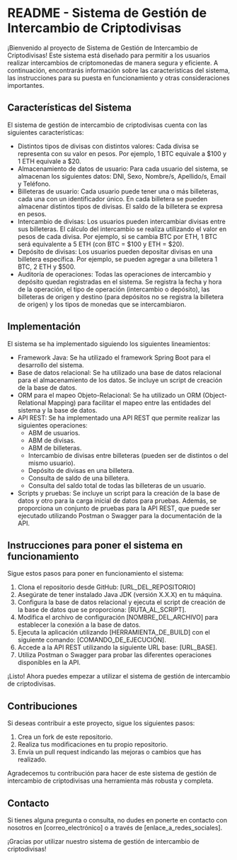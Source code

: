 # README - Sistema de Gestión de Intercambio de Criptodivisas

¡Bienvenido al proyecto de Sistema de Gestión de Intercambio de Criptodivisas! Este sistema está diseñado para permitir a los usuarios realizar intercambios de criptomonedas de manera segura y eficiente. A continuación, encontrarás información sobre las características del sistema, las instrucciones para su puesta en funcionamiento y otras consideraciones importantes.

## Características del Sistema

El sistema de gestión de intercambio de criptodivisas cuenta con las siguientes características:

- Distintos tipos de divisas con distintos valores: Cada divisa se representa con su valor en pesos. Por ejemplo, 1 BTC equivale a $100 y 1 ETH equivale a $20.
- Almacenamiento de datos de usuario: Para cada usuario del sistema, se almacenan los siguientes datos: DNI, Sexo, Nombre/s, Apellido/s, Email y Teléfono.
- Billeteras de usuario: Cada usuario puede tener una o más billeteras, cada una con un identificador único. En cada billetera se pueden almacenar distintos tipos de divisas. El saldo de la billetera se expresa en pesos.
- Intercambio de divisas: Los usuarios pueden intercambiar divisas entre sus billeteras. El cálculo del intercambio se realiza utilizando el valor en pesos de cada divisa. Por ejemplo, si se cambia BTC por ETH, 1 BTC será equivalente a 5 ETH (con BTC = $100 y ETH = $20).
- Depósito de divisas: Los usuarios pueden depositar divisas en una billetera específica. Por ejemplo, se pueden agregar a una billetera 1 BTC, 2 ETH y $500.
- Auditoría de operaciones: Todas las operaciones de intercambio y depósito quedan registradas en el sistema. Se registra la fecha y hora de la operación, el tipo de operación (intercambio o depósito), las billeteras de origen y destino (para depósitos no se registra la billetera de origen) y los tipos de monedas que se intercambiaron.

## Implementación

El sistema se ha implementado siguiendo los siguientes lineamientos:

- Framework Java: Se ha utilizado el framework Spring Boot para el desarrollo del sistema.
- Base de datos relacional: Se ha utilizado una base de datos relacional para el almacenamiento de los datos. Se incluye un script de creación de la base de datos.
- ORM para el mapeo Objeto-Relacional: Se ha utilizado un ORM (Object-Relational Mapping) para facilitar el mapeo entre las entidades del sistema y la base de datos.
- API REST: Se ha implementado una API REST que permite realizar las siguientes operaciones:
  - ABM de usuarios.
  - ABM de divisas.
  - ABM de billeteras.
  - Intercambio de divisas entre billeteras (pueden ser de distintos o del mismo usuario).
  - Depósito de divisas en una billetera.
  - Consulta de saldo de una billetera.
  - Consulta del saldo total de todas las billeteras de un usuario.
- Scripts y pruebas: Se incluye un script para la creación de la base de datos y otro para la carga inicial de datos para pruebas. Además, se proporciona
un conjunto de pruebas para la API REST, que puede ser ejecutado utilizando Postman o Swagger para la documentación de la API.

## Instrucciones para poner el sistema en funcionamiento

Sigue estos pasos para poner en funcionamiento el sistema:

1. Clona el repositorio desde GitHub: [URL_DEL_REPOSITORIO]
2. Asegúrate de tener instalado Java JDK (versión X.X.X) en tu máquina.
3. Configura la base de datos relacional y ejecuta el script de creación de la base de datos que se proporciona: [RUTA_AL_SCRIPT].
4. Modifica el archivo de configuración [NOMBRE_DEL_ARCHIVO] para establecer la conexión a la base de datos.
5. Ejecuta la aplicación utilizando [HERRAMIENTA_DE_BUILD] con el siguiente comando: [COMANDO_DE_EJECUCIÓN].
6. Accede a la API REST utilizando la siguiente URL base: [URL_BASE].
7. Utiliza Postman o Swagger para probar las diferentes operaciones disponibles en la API.

¡Listo! Ahora puedes empezar a utilizar el sistema de gestión de intercambio de criptodivisas.

## Contribuciones

Si deseas contribuir a este proyecto, sigue los siguientes pasos:

1. Crea un fork de este repositorio.
2. Realiza tus modificaciones en tu propio repositorio.
3. Envía un pull request indicando las mejoras o cambios que has realizado.

Agradecemos tu contribución para hacer de este sistema de gestión de intercambio de criptodivisas una herramienta más robusta y completa.

## Contacto

Si tienes alguna pregunta o consulta, no dudes en ponerte en contacto con nosotros en [correo_electrónico] o a través de [enlace_a_redes_sociales].

¡Gracias por utilizar nuestro sistema de gestión de intercambio de criptodivisas!

